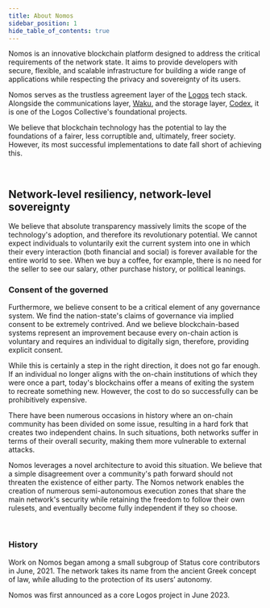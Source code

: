 ```yaml
---
title: About Nomos
sidebar_position: 1
hide_table_of_contents: true
---
```


Nomos is an innovative blockchain platform designed to address the critical requirements of the network state. It aims to provide developers with secure, flexible, and scalable infrastructure for building a wide range of applications while respecting the privacy and sovereignty of its users.

Nomos serves as the trustless agreement layer of the [Logos](https://logos.co/) tech stack. Alongside the communications layer, [Waku](https://waku.org/), and the storage layer, [Codex](https://codex.storage/), it is one of the Logos Collective's foundational projects.

We believe that blockchain technology has the potential to lay the foundations of a fairer, less corruptible and, ultimately, freer society. However, its most successful implementations to date fall short of achieving this. 

<br/>

## Network-level resiliency, network-level sovereignty



We believe that absolute transparency massively limits the scope of the technology's adoption, and therefore its revolutionary potential. We cannot expect individuals to voluntarily exit the current system into one in which their every interaction (both financial and social) is forever available for the entire world to see. When we buy a coffee, for example, there is no need for the seller to see our salary, other purchase history, or political leanings.

### Consent of the governed

Furthermore, we believe consent to be a critical element of any governance system. We find the nation-state's claims of governance via implied consent to be extremely contrived.  And we believe blockchain-based systems represent an improvement because every on-chain action is voluntary and requires an individual to digitally sign, therefore, providing explicit consent.

While this is certainly a step in the right direction, it does not go far enough. If an individual no longer aligns with the on-chain institutions of which they were once a part, today's blockchains offer a means of exiting the system to recreate something new. However, the cost to do so successfully can be prohibitively expensive.

There have been numerous occasions in history where an on-chain community has been divided on some issue, resulting in a hard fork that creates two independent chains. In such situations, both networks suffer in terms of their overall security, making them more vulnerable to external attacks.

Nomos leverages a novel architecture to avoid this situation. We believe that a simple disagreement over a community's path forward should not threaten the existence of either party. The Nomos network enables the creation of numerous semi-autonomous execution zones that share the main network's security while retaining the freedom to follow their own rulesets, and eventually become fully independent if they so choose.

<br/>

### History

Work on Nomos began among a small subgroup of Status core contributors in June, 2021. The network takes its name from the ancient Greek concept of law, while alluding to the protection of its users’ autonomy.

Nomos was first announced as a core Logos project in June 2023.
